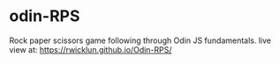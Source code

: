 # odin-RPS
Rock paper scissors game following through Odin JS fundamentals.
live view at: https://rwicklun.github.io/Odin-RPS/